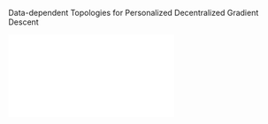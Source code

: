 Data-dependent Topologies for Personalized Decentralized Gradient Descent

![Dirichlet](/results/dirichlet.pdf "Dirichlet")
